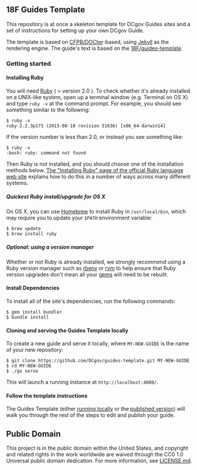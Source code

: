 ## 18F Guides Template

This repository is at once a skeleton template for DCgov Guides sites and a set of instructions for setting up your own DCgov Guide. 

The template is based on [CFPB/DOCter](https://github.com/CFPB/DOCter)-based, using [Jekyll](http://jekyllrb.com/) as the rendering engine. The guide's text is based on the [18F/guides-template](https://github.com/18F/guides-template).


### Getting started

#### Installing Ruby

You will need [Ruby](https://www.ruby-lang.org) ( > version 2.0 ). To check
whether it's already installed on a UNIX-like system, open up a terminal
window (e.g. Terminal on OS X) and type `ruby -v` at the command prompt. For
example, you should see something similar to the following:

```shell
$ ruby -v
ruby 2.2.3p173 (2015-08-18 revision 51636) [x86_64-darwin14]
```

If the version number is less than 2.0, or instead you see something like:

```shell
$ ruby -v
-bash: ruby: command not found
```

Then Ruby is not installed, and you should choose one of the installation
methods below. [The "Installing Ruby" page of the official
Ruby language web
site](https://www.ruby-lang.org/en/documentation/installation/) explains how
to do this in a number of ways across many different systems.

##### Quickest Ruby install/upgrade for OS X

On OS X, you can use [Homebrew](http://brew.sh/) to install Ruby in
`/usr/local/bin`, which may require you to update your `$PATH` environment
variable:

```shell
$ brew update
$ brew install ruby
```

##### Optional: using a version manager

Whether or not Ruby is already installed, we strongly recommend using a Ruby
version manager such as [rbenv](https://github.com/sstephenson/rbenv) or
[rvm](https://rvm.io/) to help ensure that Ruby version upgrades don't mean
all your [gems](https://rubygems.org/) will need to be rebuilt.

#### Install Dependencies

To install all of the site's dependencies, run the following commands:

```shell
$ gem install bundler
$ bundle install
```

#### Cloning and serving the Guides Template locally

To create a new guide and serve it locally, where `MY-NEW-GUIDE` is the name
of your new repository:

```shell
$ git clone https://github.com/DCgov/guides-template.git MY-NEW-GUIDE
$ cd MY-NEW-GUIDE
$ ./go serve
```

This will launch a running instance at `http://localhost:4000/`.

#### Follow the template instructions

The Guides Template (either [running locally](http://localhost:4000) or the
[published version](https://dcgov.github.io/guides-template/)) will walk you
through the rest of the steps to edit and publish your guide.


## Public Domain

This project is in the public domain within the United States, and copyright and related rights in the work worldwide are waived through the CC0 1.0 Universal public domain dedication. For more information, see [LICENSE.md](https://github.com/DCgov/license/blob/master/LICENSE.md).
